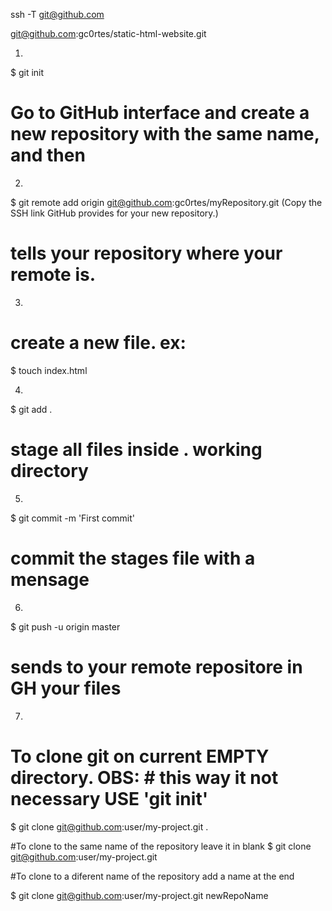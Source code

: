 
ssh -T git@github.com

git@github.com:gc0rtes/static-html-website.git

1)
$ git init
# Go to GitHub interface and create a new repository with the same name, and then

2)
$ git remote add origin git@github.com:gc0rtes/myRepository.git 
(Copy the SSH link GitHub provides for your new repository.)
# tells your repository where your remote is.

3)
# create a new file. ex:
$ touch index.html 

4) 
$ git add .
# stage all files inside . working directory

5)
$ git commit -m 'First commit'
# commit the stages file with a mensage

6)
$ git push -u origin master
# sends to your remote repositore in GH your files

7)
# To clone git on current EMPTY directory. OBS: # this way it not necessary USE 'git init'
$ git clone git@github.com:user/my-project.git .

#To clone to the same name of the repository leave it in blank
$ git clone git@github.com:user/my-project.git 

#To clone to a diferent name of the repository add a name at the end

$ git clone git@github.com:user/my-project.git newRepoName

